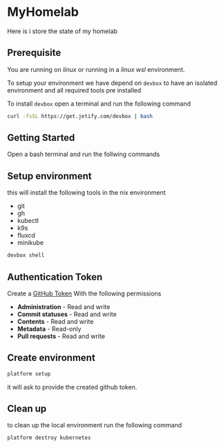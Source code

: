 # MyHomelab
Here is i store the state of my homelab

## Prerequisite

You are running on *linux* or running in a *linux wsl* environment.

To setup your environment we have depend on `devbox` to have an isolated environment and all required tools pre installed

To install `devbox` open a terminal and run the following command 

```bash
curl -fsSL https://get.jetify.com/devbox | bash
```

## Getting Started

Open a bash terminal and run the follwing commands

## Setup environment
this will install the following tools in the nix environment

- git
- gh
- kubectl
- k9s
- fluxcd
- minikube

```bash
devbox shell
```

## Authentication Token

Create a [GitHub Token](https://github.com/settings/tokens?type=beta) With the following permissions

- **Administration** - Read and write
- **Commit statuses** - Read and write
- **Contents** - Read and write
- **Metadata** - Read-only 
- **Pull requests** - Read and write

## Create environment

```bash
platform setup
```

it will ask to provide the created github token.

## Clean up

to clean up the local environment run the following command

```bash
platform destroy kubernetes
```
